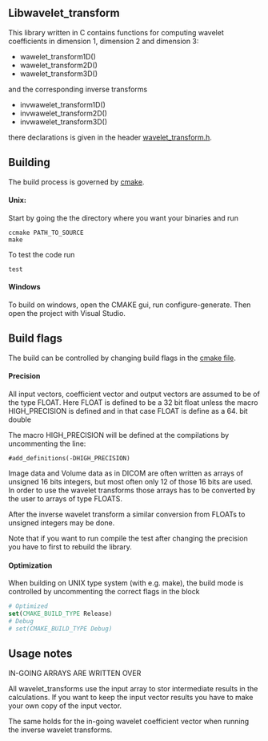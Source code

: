 Libwavelet_transform
----

This library written in C contains functions for computing
wavelet coefficients in dimension 1, dimension 2 and dimension 3:

* wawelet_transform1D()
* wawelet_transform2D()
* wawelet_transform3D()

and the corresponding inverse transforms

* invwawelet_transform1D()
* invwawelet_transform2D()
* invwawelet_transform3D()

there declarations is given in the header [wavelet_transform.h](wavelet/wavelet_transform.h).

Building
----

The build process is governed by [cmake](http://www.cmake.org/).

#### Unix:
Start by going the the directory where you want your binaries and run

    ccmake PATH_TO_SOURCE
    make

To test the code run

    test

#### Windows

To build on windows, open the CMAKE gui, run configure-generate. Then open the project with Visual Studio.

## Build flags

The build can be controlled by changing build flags in the [cmake file](CMakeLists.txt).

#### Precision
All input vectors, coefficient vector and output vectors are
assumed to be of the type FLOAT. Here FLOAT is defined to be a 32 bit float unless the macro HIGH_PRECISION is defined and in that case FLOAT is define as a 64. bit double

The macro HIGH_PRECISION will be defined at the compilations by uncommenting the line:

    #add_definitions(-DHIGH_PRECISION) 

Image data and Volume data as in DICOM are often written as arrays of unsigned 16 bits integers, but most often only 12 of those 16 bits are used. In order to use the wavelet transforms those arrays has to be converted by the user to arrays of type FLOATS.

After the inverse wavelet transform a similar conversion from FLOATs to unsigned integers may be done.

Note that if you want to run compile the test after changing the precision you have to first to rebuild the library.

#### Optimization

When building on UNIX type system (with e.g. make), the build mode is controlled by uncommenting the correct flags in the block 

```cmake
# Optimized 
set(CMAKE_BUILD_TYPE Release)
# Debug
# set(CMAKE_BUILD_TYPE Debug)
```

Usage notes
----
IN-GOING ARRAYS ARE WRITTEN OVER

All wavelet_transforms use the input array to stor intermediate results in the calculations. If you want to keep the input vector results you have to make your own copy of the input vector.

The same holds for the in-going wavelet coefficient vector when running the inverse wavelet transforms.